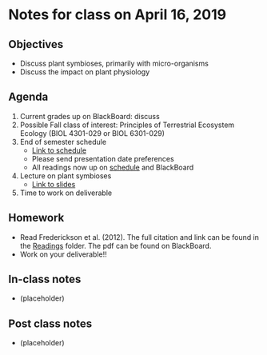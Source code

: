 # Notes for class on April 16, 2019

## Objectives
- Discuss plant symbioses, primarily with micro-organisms
- Discuss the impact on plant physiology

## Agenda
1. Current grades up on BlackBoard: discuss
2. Possible Fall class of interest: Principles of Terrestrial Ecosystem Ecology (BIOL 4301-029 or BIOL 6301-029)
2. End of semester schedule
	- [Link to schedule](../EoS_Schedule/EoS_Schedule.md)
	- Please send presentation date preferences
	- All readings now up on [schedule](../Readings/readings_ecophys_sp2019.pdf) and BlackBoard
3. Lecture on plant symbioses
	- [Link to slides](../Lecture_Slides/04.16.19_symbioses.pdf)
4. Time to work on deliverable

## Homework
- Read Frederickson et al. (2012). The full citation and link can be found in the 
[Readings](../Readings) folder. The pdf can be found on BlackBoard.
- Work on your deliverable!!

## In-class notes
- (placeholder)

## Post class notes
- (placeholder)